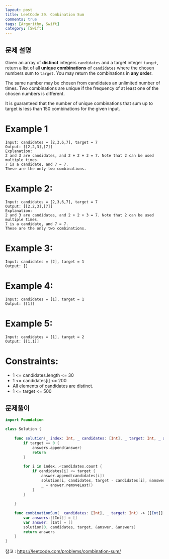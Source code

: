 ```yaml
---
layout: post
title: LeetCode 39. Combination Sum
comments: true
tags: [Argorithm, Swift]
category: [Swift]
---
```


## 문제 설명

Given an array of **distinct** integers `candidates` and a target integer `target`, return a list of all **unique combinations** of `candidates` where the chosen numbers sum to `target`. You may return the combinations in **any order**.

The same number may be chosen from candidates an unlimited number of times. Two combinations are unique if the frequency of at least one of the chosen numbers is different.

It is guaranteed that the number of unique combinations that sum up to target is less than 150 combinations for the given input.

# Example 1

```
Input: candidates = [2,3,6,7], target = 7
Output: [[2,2,3],[7]]
Explanation:
2 and 3 are candidates, and 2 + 2 + 3 = 7. Note that 2 can be used multiple times.
7 is a candidate, and 7 = 7.
These are the only two combinations.
```

# Example 2:

```
Input: candidates = [2,3,6,7], target = 7
Output: [[2,2,3],[7]]
Explanation:
2 and 3 are candidates, and 2 + 2 + 3 = 7. Note that 2 can be used multiple times.
7 is a candidate, and 7 = 7.
These are the only two combinations.
```

# Example 3:

```
Input: candidates = [2], target = 1
Output: []
```

# Example 4:

```
Input: candidates = [1], target = 1
Output: [[1]]
```

# Example 5:

```
Input: candidates = [1], target = 2
Output: [[1,1]]
```


# Constraints:

- 1 <= candidates.length <= 30
- 1 <= candidates[i] <= 200
- All elements of candidates are distinct.
- 1 <= target <= 500

## 문제풀이
```swift
import Foundation

class Solution {
    
    func solution(_ index: Int, _ candidates: [Int], _ target: Int, _ answer: inout [Int], _ answers: inout [[Int]]) {
        if target == 0 {
            answers.append(answer)
            return
        }
        
        for i in index..<candidates.count {
            if candidates[i] <= target {
                answer.append(candidates[i])
                solution(i, candidates, target - candidates[i], &answer, &answers)
                _ = answer.removeLast()
            }
        }
        
    }
    
    func combinationSum(_ candidates: [Int], _ target: Int) -> [[Int]] {
        var answers:[[Int]] = []
        var answer: [Int] = []
        solution(0, candidates, target, &answer, &answers)
        return answers
    }
}

```

참고 : <https://leetcode.com/problems/combination-sum/>